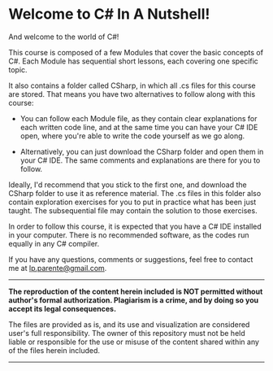 # Welcome to C# In A Nutshell!

And welcome to the world of C#!

This course is composed of a few Modules that cover the basic concepts of C#. Each Module has sequential short lessons, each covering one specific topic.

It also contains a folder called CSharp, in which all .cs files for this course are stored. That means you have two alternatives to follow along with this course:

- You can follow each Module file, as they contain clear explanations for each written code line, and at the same time you can have your C# IDE open, where you're able to write the code yourself as we go along.

- Alternatively, you can just download the CSharp folder and open them in your C# IDE. The same comments and explanations are there for you to follow.

Ideally, I'd recommend that you stick to the first one, and download the CSharp folder to use it as reference material. The .cs files in this folder also contain exploration exercises for you to put in practice what has been just taught. The subsequential file may contain the solution to those exercises.

In order to follow this course, it is expected that you have a C# IDE installed in your computer. There is no recommended software, as the codes run equally in any C# compiler.

If you have any questions, comments or suggestions, feel free to contact me at lp.parente@gmail.com.

*****

**The reproduction of the content herein included is NOT permitted without author's formal authorization. Plagiarism is a crime, and by doing so you accept its legal consequences.**

The files are provided as is, and its use and visualization are considered user's full responsibility. The owner of this repository must not be held liable or responsible for the use or misuse of the content shared within any of the files herein included.

*****
